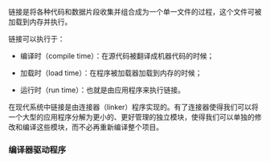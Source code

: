 

链接是将各种代码和数据片段收集并组合成为一个单一文件的过程，这个文件可被加载到内存并执行。

链接可以执行于：

- 编译时（compile time）：在源代码被翻译成机器代码的时候；

- 加载时（load time）：在程序被加载器加载到内存的时候；

- 运行时（run time）：也就是由应用程序来执行链接。

在现代系统中链接是由连接器（linker）程序实现的。有了连接器使得我们可以将一个大型的应用程序分解为更小的、更好管理的独立模块，使得我们可以单独的修改和编译这些模块，而不必再重新编译整个项目。

### 编译器驱动程序

